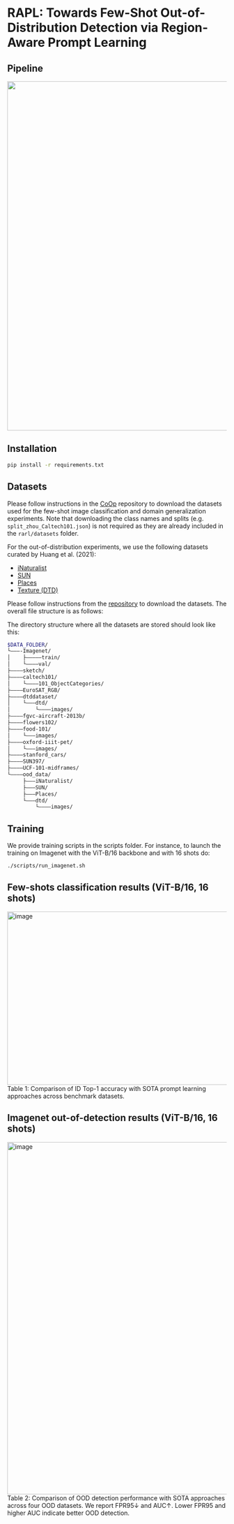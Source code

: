 # RAPL: Towards Few-Shot Out-of-Distribution Detection via Region-Aware Prompt Learning

## Pipeline

<p align="center">
  <img src="https://github.com/user-attachments/assets/40b255c8-eb02-48b0-bbba-9138248b18fe" width="800">
</p>



## Installation

```bash
pip install -r requirements.txt
```


##  Datasets

Please follow instructions in the [CoOp](https://github.com/KaiyangZhou/CoOp) repository to download the datasets used for the few-shot image classification and domain generalization experiments. Note that downloading the class names and splits (e.g. `split_zhou_Caltech101.json`) is not required as they are already included in the `rarl/datasets` folder.  

For the out-of-distribution experiments, we use the following datasets curated by Huang et al. (2021):  

- [iNaturalist](https://github.com/visipedia/inat_comp)  
- [SUN](https://vision.princeton.edu/projects/2010/SUN/)  
- [Places](http://places2.csail.mit.edu/)  
- [Texture (DTD)](https://www.robots.ox.ac.uk/~vgg/data/dtd/)  

Please follow instructions from the [repository](https://github.com/deeplearning-wisc/large_scale_ood#out-of-distribution-dataset) to download the datasets.
The overall file structure is as follows:

The directory structure where all the datasets are stored should look like this:
```bash
$DATA_FOLDER/
└–––-Imagenet/
│    ├–––––train/
│    └––––val/
├––––sketch/
├––––caltech101/
│    └––––101_ObjectCategories/
├––––EuroSAT_RGB/
├––––dtddataset/
│    └–––dtd/
│        └––––images/
├––––fgvc-aircraft-2013b/
├––––flowers102/
├––––food-101/
│    └–––images/
├––––oxford-iiit-pet/
│    └–––images/
├––––stanford_cars/
├––––SUN397/
├––––UCF-101-midframes/
└––––ood_data/
     ├–––iNaturalist/
     ├–––SUN/
     ├–––Places/
     └–––dtd/
         └––––images/
```
## Training
We provide training scripts in the scripts folder. For instance, to launch the training on Imagenet with the ViT-B/16 backbone and with 16 shots do:
```bash
./scripts/run_imagenet.sh
```
## Few-shots classification results (ViT-B/16, 16 shots)
<img width="1368" height="397" alt="image" src="https://github.com/user-attachments/assets/ac4013f4-575d-4bd3-b02e-2985feed816e" />
Table 1: Comparison of ID Top-1 accuracy with SOTA prompt learning approaches across benchmark datasets.

## Imagenet out-of-detection results (ViT-B/16, 16 shots)
<img width="1375" height="807" alt="image" src="https://github.com/user-attachments/assets/45053ce7-b389-4ba8-829e-5894f0681302" />
Table 2: Comparison of OOD detection performance with SOTA approaches across four OOD datasets. We report FPR95↓ and
AUC↑. Lower FPR95 and higher AUC indicate better OOD detection.







